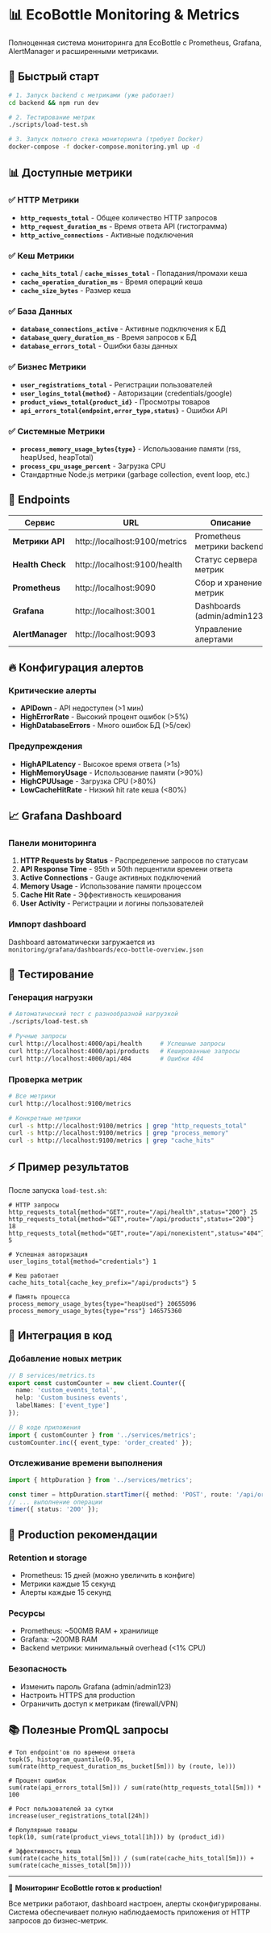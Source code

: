 # 📊 EcoBottle Monitoring & Metrics

Полноценная система мониторинга для EcoBottle с Prometheus, Grafana, AlertManager и расширенными метриками.

## 🚀 Быстрый старт

```bash
# 1. Запуск backend с метриками (уже работает)
cd backend && npm run dev

# 2. Тестирование метрик
./scripts/load-test.sh

# 3. Запуск полного стека мониторинга (требует Docker)
docker-compose -f docker-compose.monitoring.yml up -d
```

## 📊 Доступные метрики

### ✅ HTTP Метрики
- **`http_requests_total`** - Общее количество HTTP запросов
- **`http_request_duration_ms`** - Время ответа API (гистограмма)
- **`http_active_connections`** - Активные подключения

### ✅ Кеш Метрики  
- **`cache_hits_total`** / **`cache_misses_total`** - Попадания/промахи кеша
- **`cache_operation_duration_ms`** - Время операций кеша
- **`cache_size_bytes`** - Размер кеша

### ✅ База Данных
- **`database_connections_active`** - Активные подключения к БД
- **`database_query_duration_ms`** - Время запросов к БД
- **`database_errors_total`** - Ошибки базы данных

### ✅ Бизнес Метрики
- **`user_registrations_total`** - Регистрации пользователей
- **`user_logins_total{method}`** - Авторизации (credentials/google)
- **`product_views_total{product_id}`** - Просмотры товаров  
- **`api_errors_total{endpoint,error_type,status}`** - Ошибки API

### ✅ Системные Метрики
- **`process_memory_usage_bytes{type}`** - Использование памяти (rss, heapUsed, heapTotal)
- **`process_cpu_usage_percent`** - Загрузка CPU
- Стандартные Node.js метрики (garbage collection, event loop, etc.)

## 🔗 Endpoints

| Сервис | URL | Описание |
|--------|-----|----------|
| **Метрики API** | http://localhost:9100/metrics | Prometheus метрики backend |
| **Health Check** | http://localhost:9100/health | Статус сервера метрик |
| **Prometheus** | http://localhost:9090 | Сбор и хранение метрик |
| **Grafana** | http://localhost:3001 | Dashboards (admin/admin123) |
| **AlertManager** | http://localhost:9093 | Управление алертами |

## 🔥 Конфигурация алертов

### Критические алерты
- **APIDown** - API недоступен (>1 мин)
- **HighErrorRate** - Высокий процент ошибок (>5%)
- **HighDatabaseErrors** - Много ошибок БД (>5/сек)

### Предупреждения
- **HighAPILatency** - Высокое время ответа (>1s)
- **HighMemoryUsage** - Использование памяти (>90%)
- **HighCPUUsage** - Загрузка CPU (>80%)
- **LowCacheHitRate** - Низкий hit rate кеша (<80%)

## 📈 Grafana Dashboard

### Панели мониторинга
1. **HTTP Requests by Status** - Распределение запросов по статусам
2. **API Response Time** - 95th и 50th перцентили времени ответа
3. **Active Connections** - Gauge активных подключений
4. **Memory Usage** - Использование памяти процессом
5. **Cache Hit Rate** - Эффективность кеширования
6. **User Activity** - Регистрации и логины пользователей

### Импорт dashboard
Dashboard автоматически загружается из `monitoring/grafana/dashboards/eco-bottle-overview.json`

## 🧪 Тестирование

### Генерация нагрузки
```bash
# Автоматический тест с разнообразной нагрузкой
./scripts/load-test.sh

# Ручные запросы
curl http://localhost:4000/api/health     # Успешные запросы
curl http://localhost:4000/api/products   # Кешированные запросы
curl http://localhost:4000/api/404        # Ошибки 404
```

### Проверка метрик
```bash
# Все метрики
curl http://localhost:9100/metrics

# Конкретные метрики
curl -s http://localhost:9100/metrics | grep "http_requests_total"
curl -s http://localhost:9100/metrics | grep "process_memory"
curl -s http://localhost:9100/metrics | grep "cache_hits"
```

## ⚡ Пример результатов

После запуска `load-test.sh`:

```promql
# HTTP запросы
http_requests_total{method="GET",route="/api/health",status="200"} 25
http_requests_total{method="GET",route="/api/products",status="200"} 18
http_requests_total{method="GET",route="/api/nonexistent",status="404"} 5

# Успешная авторизация
user_logins_total{method="credentials"} 1

# Кеш работает
cache_hits_total{cache_key_prefix="/api/products"} 5

# Память процесса
process_memory_usage_bytes{type="heapUsed"} 20655096
process_memory_usage_bytes{type="rss"} 146575360
```

## 🔧 Интеграция в код

### Добавление новых метрик
```typescript
// В services/metrics.ts
export const customCounter = new client.Counter({
  name: 'custom_events_total',
  help: 'Custom business events',
  labelNames: ['event_type']
});

// В коде приложения
import { customCounter } from '../services/metrics';
customCounter.inc({ event_type: 'order_created' });
```

### Отслеживание времени выполнения
```typescript
import { httpDuration } from '../services/metrics';

const timer = httpDuration.startTimer({ method: 'POST', route: '/api/orders' });
// ... выполнение операции
timer({ status: '200' });
```

## 🚨 Production рекомендации

### Retention и storage
- Prometheus: 15 дней (можно увеличить в конфиге)
- Метрики каждые 15 секунд
- Алерты каждые 15 секунд

### Ресурсы
- Prometheus: ~500MB RAM + хранилище
- Grafana: ~200MB RAM
- Backend метрики: минимальный overhead (<1% CPU)

### Безопасность
- Изменить пароль Grafana (admin/admin123)
- Настроить HTTPS для production
- Ограничить доступ к метрикам (firewall/VPN)

## 📚 Полезные PromQL запросы

```promql
# Топ endpoint'ов по времени ответа
topk(5, histogram_quantile(0.95, sum(rate(http_request_duration_ms_bucket[5m])) by (route, le)))

# Процент ошибок
sum(rate(api_errors_total[5m])) / sum(rate(http_requests_total[5m])) * 100

# Рост пользователей за сутки
increase(user_registrations_total[24h])

# Популярные товары
topk(10, sum(rate(product_views_total[1h])) by (product_id))

# Эффективность кеша
sum(rate(cache_hits_total[5m])) / (sum(rate(cache_hits_total[5m])) + sum(rate(cache_misses_total[5m])))
```

---

🎉 **Мониторинг EcoBottle готов к production!**

Все метрики работают, dashboard настроен, алерты сконфигурированы. Система обеспечивает полную наблюдаемость приложения от HTTP запросов до бизнес-метрик.
